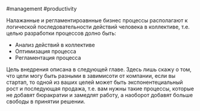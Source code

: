 #management #productivity 

Налажанные и регламентироавнные бизнес процессы располагают к логической последовательности действий человека в коллективе, т.е. целью разработки процессов долно быть:
- Анализ действий в коллективе
- Оптимизация процесса
- Регламентация процесса

Цель внедрения описана в следующей главе. Здесь лишь скажу о том, что цели могу быть разными в завимисоти от компании, если вы стартап, то одной из ваших целей может быть экспонентециальный рост и последующая продажа, т.е. вам нужны такие процессы, которые не добавят бюракратии и замедлят работу, а наоборот добавят больше свободы в принятии решении.

